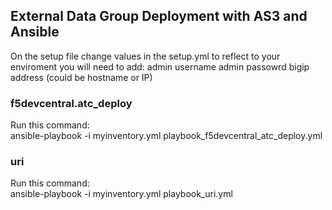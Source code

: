 ## External Data Group Deployment with AS3 and Ansible
On the setup file change values in the setup.yml to reflect to your enviroment you will need to add:
admin username
admin passowrd
bigip address (could be hostname or IP)

### f5devcentral.atc_deploy
Run this command:  
 ansible-playbook -i myinventory.yml playbook_f5devcentral_atc_deploy.yml

### uri
Run this command:  
 ansible-playbook -i myinventory.yml playbook_uri.yml 

